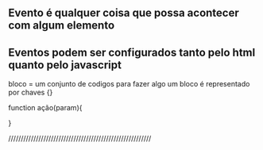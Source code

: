 ## Evento é qualquer coisa que possa acontecer com algum elemento
## Eventos podem ser configurados tanto pelo html quanto pelo javascript

bloco = um conjunto de codigos para fazer algo
um bloco é representado por chaves {}

function ação(param){

}

/////////////////////////////////////////////////////////
